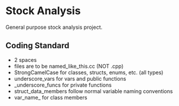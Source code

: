 # Stock Analysis
General purpose stock analysis project.

## Coding Standard
- 2 spaces
- files are to be named_like_this.cc (NOT .cpp)
- StrongCamelCase for classes, structs, enums, etc. (all types)
- underscore_vars for vars and public functions
- _underscore_funcs for private functions
- struct_data_members follow normal variable naming conventions
- var_name_ for class members
